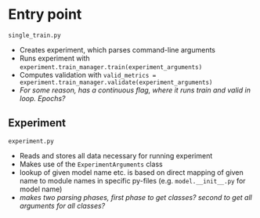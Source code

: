 # Entry point
`single_train.py`
* Creates experiment, which parses command-line arguments
* Runs experiment with `experiment.train_manager.train(experiment_arguments)`
* Computes validation with  `valid_metrics = experiment.train_manager.validate(experiment_arguments)`
* *For some reason, has a continuous flag, where it runs train and valid in loop. Epochs?*



## Experiment 
`experiment.py`

* Reads and stores all data necessary for running experiment
* Makes use of the `ExperimentArguments` class
* lookup of given model name etc. is based on direct mapping of given name to module names in specific py-files (e.g.
`model.__init__.py` for model name)
* *makes two parsing phases, first phase to get classes? second to get all arguments for all classes?*

